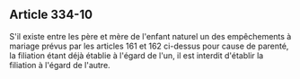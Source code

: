 Article 334-10
----
S'il existe entre les père et mère de l'enfant naturel un des empêchements à
mariage prévus par les articles 161 et 162 ci-dessus pour cause de parenté, la
filiation étant déjà établie à l'égard de l'un, il est interdit d'établir la
filiation à l'égard de l'autre.
